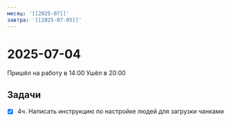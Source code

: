 ```yaml
---
месяц: '[[2025-07]]'
завтра: '[[2025-07-05]]'
---
```


# 2025-07-04

Пришёл на работу в 14:00
Ушёл в 20:00

## Задачи

 - [x] 4ч. Написать инструкцию по настройке людей для загрузки чанками
